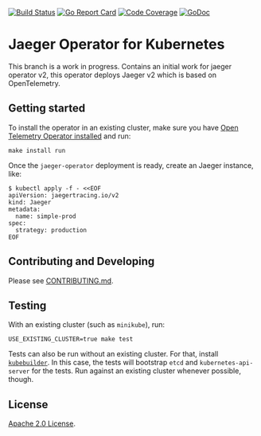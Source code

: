 
[![Build Status][ci-img]][ci] [![Go Report Card][goreport-img]][goreport] [![Code Coverage][cov-img]][cov] [![GoDoc][godoc-img]][godoc]

# Jaeger Operator for Kubernetes

This branch is a work in progress. Contains an initial work for jaeger operator v2, this operator deploys Jaeger v2 which is based on OpenTelemetry.

## Getting started

To install the operator in an existing cluster, make sure you have [Open Telemetry Operator installed](https://github.com/open-telemetry/opentelemetry-operator) and run:
```
make install run
```
Once the `jaeger-operator` deployment is ready, create an Jaeger instance, like:

```console
$ kubectl apply -f - <<EOF
apiVersion: jaegertracing.io/v2
kind: Jaeger
metadata:
  name: simple-prod
spec:
  strategy: production
EOF
```

## Contributing and Developing

Please see [CONTRIBUTING.md](CONTRIBUTING.md).

## Testing

With an existing cluster (such as `minikube`), run:
```
USE_EXISTING_CLUSTER=true make test
```

Tests can also be run without an existing cluster. For that, install [`kubebuilder`](https://book.kubebuilder.io/quick-start.html#installation). In this case, the tests will bootstrap `etcd` and `kubernetes-api-server` for the tests. Run against an existing cluster whenever possible, though.

## License
  
[Apache 2.0 License](./LICENSE).

[ci-img]: https://github.com/jaegertracing/jaeger-operator/workflows/CI%20Workflow/badge.svg
[ci]: https://github.com/jaegertracing/jaeger-operator/actions
[cov-img]: https://codecov.io/gh/jaegertracing/jaeger-operator/branch/master/graph/badge.svg
[cov]: https://codecov.io/github/jaegertracing/jaeger-operator/
[goreport-img]: https://goreportcard.com/badge/github.com/jaegertracing/jaeger-operator
[goreport]: https://goreportcard.com/report/github.com/jaegertracing/jaeger-operator
[godoc-img]: https://godoc.org/github.com/jaegertracing/jaeger-operator?status.svg
[godoc]: https://godoc.org/github.com/jaegertracing/jaeger-operator/pkg/apis/jaegertracing/v1#JaegerSpec
